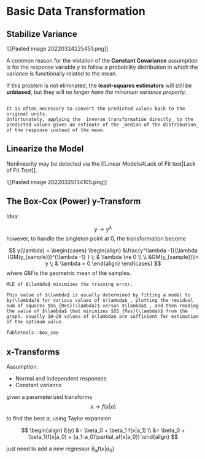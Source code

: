 # Basic Data Transformation

## Stabilize Variance

![[Pasted image 20220324225451.png]]

A common reason for the violation of the **Constant Covariance** assumption is for the response variable $y$ to follow a probability distribution in which the variance is functionally related to the mean.

If this problem is not eliminated, the **least-squares estimators** will still be **unbiased**, but they will _no longer have the minimum variance property_. 

```ad-warning

It is often necessary to convert the predicted values back to the original units. 
Unfortunately, applying the _inverse transformation directly_ to the predicted values gives an estimate of the _median of the distribution_ of the response instead of the mean.
```

## Linearize the Model

Nonlinearity may be detected via the [[Linear Models#Lack of Fit test|Lack of Fit Test]]. 

![[Pasted image 20220325134105.png]]


## The Box-Cox (Power) y-Transform

Idea:

$$
  y \to y^\lambda
$$
however, to handle the singleton point at $0$, the transformation become

$$
y(\lambda) = \begin{cases}
\begin{align}
&\frac{y^\lambda -1}{\lambda (GM(y_{sample}))^{\lambda -1} } \; & \lambda \ne 0 \\
\\
&GM(y_{sample})\ln y \; & \lambda = 0
\end{align}
\end{cases}
$$
where $GM$ is the geometric mean of the samples.


```ad-note
MLE of $\lambda$ minimizes the training error.

This value of $\lambda$ is usually determined by fitting a model to $y(\lambda)$ for various values of $\lambda$ , plotting the residual sum of squares $SS_{Res}(\lambda)$ versus $\lambda$ , and then reading the value of $\lambda$ that minimizes $SS_{Res}(\lambda)$ from the graph. Usually 10–20 values of $\lambda$ are sufficient for estimation of the optimum value. 

```

```r
fabletools::box_cox
```


## x-Transforms

Assumption:
- Normal and Independent responses
- Constant variance

given a parameterized transforms
$$
x \to f(x|a)
$$

to find the best $a$, using Taylor expansion

$$
\begin{align}
E(y) &= \beta_0 + \beta_1 f(x|a_1) \\
&= \beta_0 + \beta_1(f(x|a_0) + (a_1-a_0)\partial_af(x|a_0))
\end{align}
$$

just need to add a new regressor $\partial_af(x|a_0)$


